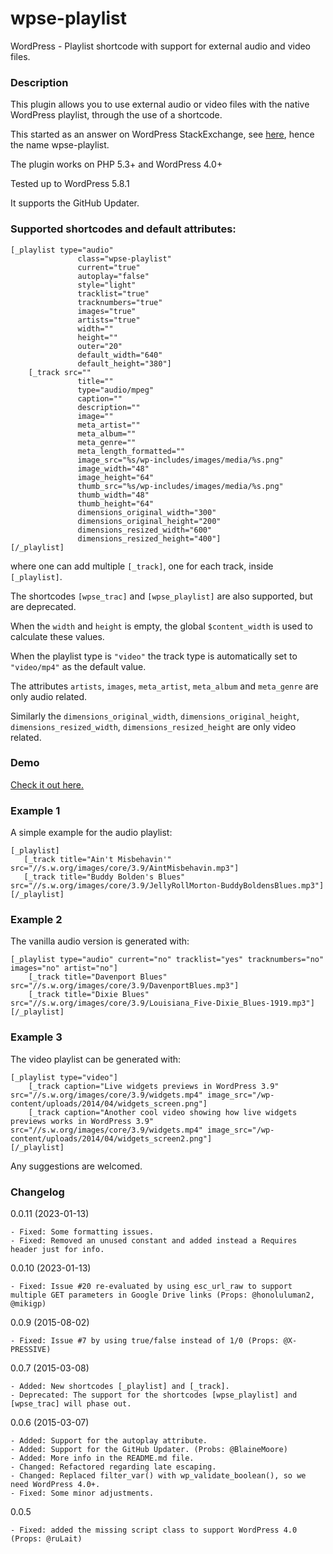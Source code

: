 wpse-playlist
=================

WordPress - Playlist shortcode with support for external audio and video files.

### Description

This plugin allows you to use external audio or video files with the native WordPress playlist, through the use of a shortcode.

This started as an answer on WordPress StackExchange, see [here](http://wordpress.stackexchange.com/questions/141766/making-audio-playlist-with-external-audio-files/), hence the name wpse-playlist.

The plugin works on PHP 5.3+ and WordPress 4.0+ 

Tested up to WordPress 5.8.1

It supports the GitHub Updater.

### Supported shortcodes and default attributes:

    [_playlist type="audio" 
                   class="wpse-playlist" 
                   current="true" 
                   autoplay="false" 
                   style="light" 
                   tracklist="true" 
                   tracknumbers="true" 
                   images="true" 
                   artists="true" 
                   width="" 
                   height=""
                   outer="20"
                   default_width="640"
                   default_height="380"]
        [_track src="" 
                   title="" 
                   type="audio/mpeg" 
                   caption="" 
                   description="" 
                   image="" 
                   meta_artist="" 
                   meta_album="" 
                   meta_genre=""
                   meta_length_formatted=""
                   image_src="%s/wp-includes/images/media/%s.png" 
                   image_width="48" 
                   image_height="64"
                   thumb_src="%s/wp-includes/images/media/%s.png" 
                   thumb_width="48" 
                   thumb_height="64"
                   dimensions_original_width="300" 
                   dimensions_original_height="200"
                   dimensions_resized_width="600" 
                   dimensions_resized_height="400"]
    [/_playlist]

where one can add multiple `[_track]`, one for each track, inside `[_playlist]`.

The shortcodes `[wpse_trac]` and `[wpse_playlist]` are also supported, but are deprecated.

When the `width` and `height` is empty, the global `$content_width` is used to calculate these values.

When the playlist type is `"video"` the track type is automatically set to `"video/mp4"` as the default value.

The attributes  `artists`, `images`, `meta_artist`, `meta_album` and `meta_genre` are only audio related.

Similarly the `dimensions_original_width`, `dimensions_original_height`, `dimensions_resized_width`, `dimensions_resized_height` are only video related.

### Demo

[Check it out here.](http://xlino.com/projects/wordpress-playlist-shortcode-with-external-audio-or-video-files/)

### Example 1

A simple example for the audio playlist:

    [_playlist]
       [_track title="Ain't Misbehavin'" src="//s.w.org/images/core/3.9/AintMisbehavin.mp3"]
       [_track title="Buddy Bolden's Blues" src="//s.w.org/images/core/3.9/JellyRollMorton-BuddyBoldensBlues.mp3"]
    [/_playlist]
 

### Example 2

The vanilla audio version is generated with:

    [_playlist type="audio" current="no" tracklist="yes" tracknumbers="no" images="no" artist="no"]
        [_track title="Davenport Blues" src="//s.w.org/images/core/3.9/DavenportBlues.mp3"]
        [_track title="Dixie Blues" src="//s.w.org/images/core/3.9/Louisiana_Five-Dixie_Blues-1919.mp3"]
    [/_playlist]

### Example 3

The video playlist can be generated with:

    [_playlist type="video"]
        [_track caption="Live widgets previews in WordPress 3.9" src="//s.w.org/images/core/3.9/widgets.mp4" image_src="/wp-content/uploads/2014/04/widgets_screen.png"]
        [_track caption="Another cool video showing how live widgets previews works in WordPress 3.9" src="//s.w.org/images/core/3.9/widgets.mp4" image_src="/wp-content/uploads/2014/04/widgets_screen2.png"]
    [/_playlist]


Any suggestions are welcomed.

### Changelog

0.0.11 (2023-01-13)

    - Fixed: Some formatting issues.
    - Fixed: Removed an unused constant and added instead a Requires header just for info. 

0.0.10 (2023-01-13)

    - Fixed: Issue #20 re-evaluated by using esc_url_raw to support multiple GET parameters in Google Drive links (Props: @honoluluman2, @mikigp)

0.0.9 (2015-08-02)

    - Fixed: Issue #7 by using true/false instead of 1/0 (Props: @X-PRESSIVE)

0.0.7 (2015-03-08) 

    - Added: New shortcodes [_playlist] and [_track].
    - Deprecated: The support for the shortcodes [wpse_playlist] and [wpse_trac] will phase out. 

0.0.6 (2015-03-07) 

    - Added: Support for the autoplay attribute.
    - Added: Support for the GitHub Updater. (Probs: @BlaineMoore)
    - Added: More info in the README.md file.
    - Changed: Refactored regarding late escaping.
    - Changed: Replaced filter_var() with wp_validate_boolean(), so we need WordPress 4.0+.
    - Fixed: Some minor adjustments.

0.0.5 

    - Fixed: added the missing script class to support WordPress 4.0 (Props: @ruLait)
